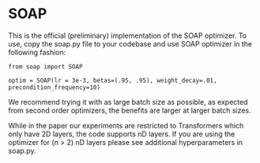 # SOAP

This is the official (preliminary) implementation of the SOAP optimizer. To use, copy the soap.py file to your codebase and use SOAP optimizer in the following fashion:

```
from soap import SOAP

optim = SOAP(lr = 3e-3, betas=(.95, .95), weight_decay=.01, precondition_frequency=10)
```

We recommend trying it with as large batch size as possible, as expected from second order optimizers, the benefits are larger at larger batch sizes.

While in the paper our experiments are restricted to Transformers which only have 2D layers, the code supports nD layers. If you are using the optimizer for (n > 2) nD layers please see additional hyperparameters in soap.py.

